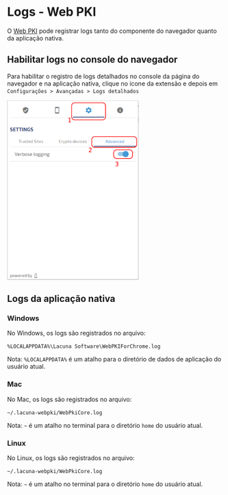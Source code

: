 ﻿# Logs - Web PKI

O [Web PKI](index.md) pode registrar logs tanto do componente do navegador quanto da aplicação nativa.

## Habilitar logs no console do navegador

Para habilitar o registro de logs detalhados no console da página do navegador e na aplicação nativa, clique no ícone da extensão e depois em
`Configurações > Avançadas > Logs detalhados`

![Enable verbose logging](../../../images/web-pki/enable-log.png)

## Logs da aplicação nativa

### Windows

No Windows, os logs são registrados no arquivo:
```
%LOCALAPPDATA%\Lacuna Software\WebPKIForChrome.log
```

Nota: `%LOCALAPPDATA%` é um atalho para o diretório de dados de aplicação do usuário atual.

### Mac

No Mac, os logs são registrados no arquivo:
```
~/.lacuna-webpki/WebPkiCore.log
```

Nota: `~` é um atalho no terminal para o diretório `home` do usuário atual.

### Linux

No Linux, os logs são registrados no arquivo:
```
~/.lacuna-webpki/WebPkiCore.log
```

Nota: `~` é um atalho no terminal para o diretório `home` do usuário atual.